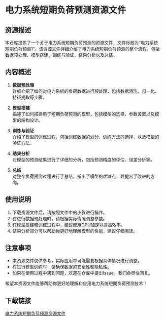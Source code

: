 # 电力系统短期负荷预测资源文件

## 资源描述

本仓库提供了一个关于电力系统短期负荷预测的资源文件，文件标题为“电力系统短期负荷预测1”。该资源文件详细介绍了电力系统短期负荷预测的整个流程，包括数据预处理、模型搭建、训练与验证、结果分析以及总结。

## 内容概述

1. **数据预处理**  
   详细介绍了如何对电力系统的负荷数据进行预处理，包括数据清洗、归一化、特征提取等步骤。

2. **模型搭建**  
   描述了如何搭建用于短期负荷预测的模型，包括模型的选择、参数设置以及模型的结构设计。

3. **训练与验证**  
   介绍了模型的训练过程，包括训练数据的划分、训练方法的选择、以及模型的验证方法。

4. **结果分析**  
   对模型的预测结果进行了详细的分析，包括预测精度的评估、误差分析等。

5. **总结**  
   对整个负荷预测过程进行了总结，指出了模型的优缺点，并提出了改进的方向。

## 使用说明

1. 下载资源文件后，请按照文件中的步骤进行操作。
2. 在进行数据预处理时，请根据实际情况调整参数。
3. 在模型搭建和训练过程中，建议使用GPU加速以提高效率。
4. 结果分析部分可以帮助你更好地理解模型的性能，建议仔细阅读。

## 注意事项

- 本资源文件仅供参考，实际应用中可能需要根据具体情况进行调整。
- 在进行模型训练时，请确保数据的安全性和隐私性。
- 如果在使用过程中遇到问题，欢迎在仓库中提出Issue，我们会尽快回复。

希望本资源文件能够帮助你更好地理解和应用电力系统短期负荷预测技术！

## 下载链接

[电力系统短期负荷预测资源文件](https://pan.quark.cn/s/71846f775734)
